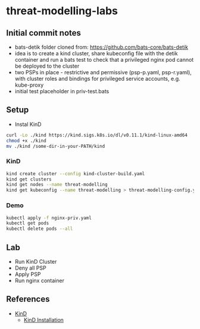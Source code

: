 # threat-modelling-labs

## Initial commit notes

- bats-detik folder cloned from: https://github.com/bats-core/bats-detik
- idea is to create a kind cluster, share kubeconfig file with the detik container and run a bats test to check that a privileged nginx pod cannot be deployed to the cluster 
- two PSPs in place - restrictive and permissive (psp-p.yaml, psp-r.yaml), with cluster roles and bindings for privileged service accounts, e.g. kube-proxy
- initial test placeholder in priv-test.bats

## Setup

- Instal KinD

```bash
curl -Lo ./kind https://kind.sigs.k8s.io/dl/v0.11.1/kind-linux-amd64
chmod +x ./kind
mv ./kind /some-dir-in-your-PATH/kind
```

### KinD

```bash
kind create cluster --config kind-cluster-build.yaml
kind get clusters
kind get nodes --name threat-modelling
kind get kubeconfig --name threat-modelling > threat-modelling-config.yaml
```

### Demo

```bash
kubectl apply -f nginx-priv.yaml
kubectl get pods
kubectl delete pods --all

```

## Lab

- Run KinD Cluster
- Deny all PSP
- Apply PSP
- Run nginx container

## References

- [KinD](https://kind.sigs.k8s.io/)
  - [KinD Installation](https://kind.sigs.k8s.io/docs/user/quick-start/#installation)
